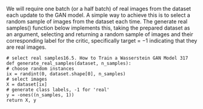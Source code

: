 We will require one batch (or a half batch) of real images from the dataset each update to
the GAN model. A simple way to achieve this is to select a random sample of images from the
dataset each time. The generate real samples() function below implements this, taking the
prepared dataset as an argument, selecting and returning a random sample of images and their
corresponding label for the critic, specifically target = −1 indicating that they are real images.

```
# select real samples16.5. How to Train a Wasserstein GAN Model 317
def generate_real_samples(dataset, n_samples):
# choose random instances
ix = randint(0, dataset.shape[0], n_samples)
# select images
X = dataset[ix]
# generate class labels, -1 for 'real'
y = -ones((n_samples, 1))
return X, y
```

